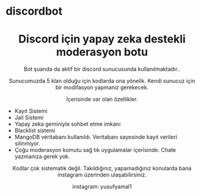 # discordbot
<h1 align="center">Discord için yapay zeka destekli moderasyon botu</h1>
<p align="center">Bot şuanda da aktif bir discord sunucusunda kullanılmaktadır..</p>
<p align="center">Sunucumuzda 5 klan olduğu için kodlarda ona yönelik. Kendi sunucuz için bir modifasyon yapmanız gerekecek.</p>
<p align="center">İçerisinde var olan özellikler.</p>
<ul>
    <li>Kayıt Sistemi</li>
    <li>Jail Sistemi</li>
    <li>Yapay zeka geminiyle sohbet etme imkanı</li>
    <li>Blacklist sistemi</li>
    <li>MangoDB veritabanı kullanıldı. Veritabanı sayesinde kayıt verileri silinmiyor.</li>
    <li>Çoğu moderasyon komutu sağ tık uygulamalar içerisinde. Chate yazmanıza gerek yok.</li>
</ul>
<p align="center">Kodlar çok sistematik değil. Takıldığınız, yapamadığınız konularda bana instagram üzerinden ulaşabilirsiniz.</p>
<p align="center">instagram: yusufyamal1 </p>
